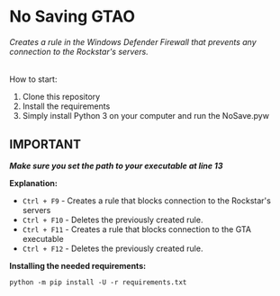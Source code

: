 # No Saving GTAO

###### Creates a rule in the Windows Defender Firewall that prevents any connection to the Rockstar's servers.

How to start:
1. Clone this repository
2. Install the requirements
3. Simply install Python 3 on your computer and run the NoSave.pyw

## IMPORTANT
***Make sure you set the path to your executable at line 13*** 

**Explanation:**
- `Ctrl + F9` - Creates a rule that blocks connection to the Rockstar's servers
- `Ctrl + F10` - Deletes the previously created rule.
- `Ctrl + F11` - Creates a rule that blocks connection to the GTA executable
- `Ctrl + F12` - Deletes the previously created rule.

**Installing the needed requirements:**

`python -m pip install -U -r requirements.txt`

